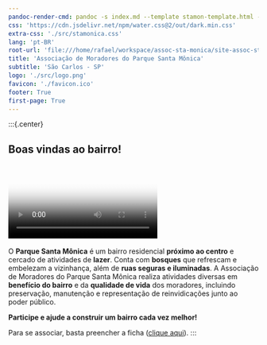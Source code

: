 ```yaml
---
pandoc-render-cmd: pandoc -s index.md --template stamon-template.html -o index.html
css: 'https://cdn.jsdelivr.net/npm/water.css@2/out/dark.min.css'
extra-css: './src/stamonica.css'
lang: 'pt-BR'
root-url: 'file:///home/rafael/workspace/assoc-sta-monica/site-assoc-stamon/'
title: 'Associação de Moradores do Parque Santa Mônica'
subtitle: 'São Carlos - SP'
logo: './src/logo.png'
favicon: './favicon.ico'
footer: True
first-page: True
---
```


:::{.center}
## **Boas vindas ao bairro!**

<video controls
    src="media/institucional.mp4"
    poster="media/institucional-poster.jpeg">
<a href="media/institucional.mp4">
  <img src="temp-images/panoramica-dia.jpg" title="Vista panorâmica do bairro" style="border-radius: 1em;">
</a>
Clique na imagem para fazer o download do vídeo institucional do bairro!
</video>

O **Parque Santa Mônica** é um bairro residencial **próximo ao centro** e cercado de atividades de **lazer**.
Conta com **bosques** que refrescam e embelezam a vizinhança, além de **ruas seguras e iluminadas**.
A Associação de Moradores do Parque Santa Mônica realiza atividades diversas em **benefício do bairro** e da **qualidade de vida** dos moradores, incluindo preservação, manutenção e representação de reinvidicações junto ao poder público.

**Participe e ajude a construir um bairro cada vez melhor!**

Para se associar, basta preencher a ficha ([clique aqui](./associacao-de-moradores.html#associe-se)).
:::





